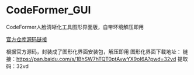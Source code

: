 # CodeFormer_GUI
CodeFormer人脸清晰化工具图形界面版，自带环境解压即用

[官方仓库源码链接](https://github.com/sczhou/CodeFormer)

根据官方源码，封装成了图形化界面安装包，解压即用
图形化界面下载地址：
链接：https://pan.baidu.com/s/1BhSW7hTQT0ptAvwYX9oI6A?pwd=32vd
提取码：32vd

